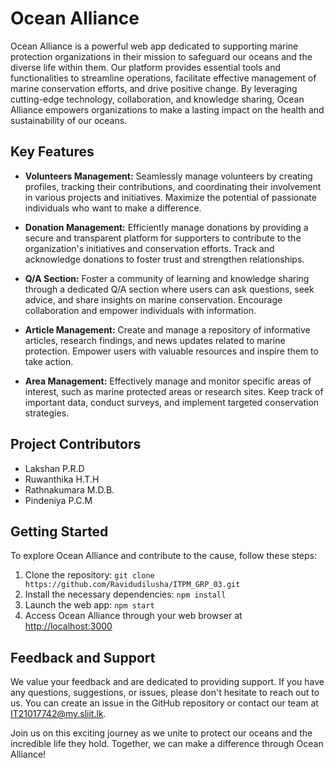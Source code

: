 # Ocean Alliance

Ocean Alliance is a powerful web app dedicated to supporting marine protection organizations in their mission to safeguard our oceans and the diverse life within them. Our platform provides essential tools and functionalities to streamline operations, facilitate effective management of marine conservation efforts, and drive positive change. By leveraging cutting-edge technology, collaboration, and knowledge sharing, Ocean Alliance empowers organizations to make a lasting impact on the health and sustainability of our oceans.

## Key Features

- **Volunteers Management:** Seamlessly manage volunteers by creating profiles, tracking their contributions, and coordinating their involvement in various projects and initiatives. Maximize the potential of passionate individuals who want to make a difference.

- **Donation Management:** Efficiently manage donations by providing a secure and transparent platform for supporters to contribute to the organization's initiatives and conservation efforts. Track and acknowledge donations to foster trust and strengthen relationships.

- **Q/A Section:** Foster a community of learning and knowledge sharing through a dedicated Q/A section where users can ask questions, seek advice, and share insights on marine conservation. Encourage collaboration and empower individuals with information.

- **Article Management:** Create and manage a repository of informative articles, research findings, and news updates related to marine protection. Empower users with valuable resources and inspire them to take action.

- **Area Management:** Effectively manage and monitor specific areas of interest, such as marine protected areas or research sites. Keep track of important data, conduct surveys, and implement targeted conservation strategies.

## Project Contributors

- Lakshan P.R.D
- Ruwanthika H.T.H
- Rathnakumara M.D.B.
- Pindeniya P.C.M

## Getting Started

To explore Ocean Alliance and contribute to the cause, follow these steps:

1. Clone the repository: `git clone https://github.com/Ravidudilusha/ITPM_GRP_03.git`
2. Install the necessary dependencies: `npm install`
3. Launch the web app: `npm start`
4. Access Ocean Alliance through your web browser at [http://localhost:3000](http://localhost:3000)

## Feedback and Support

We value your feedback and are dedicated to providing support. If you have any questions, suggestions, or issues, please don't hesitate to reach out to us. You can create an issue in the GitHub repository or contact our team at [IT21017742@my.sliit.lk](mailto:IT21017742@my.sliit.lk).

Join us on this exciting journey as we unite to protect our oceans and the incredible life they hold. Together, we can make a difference through Ocean Alliance!
